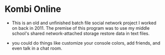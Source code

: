 # Kombi Online

* This is an old and unfinished batch file social network project I worked on back in 2011.  The premise of this program was to use my middle school's shared network-attached storage restore data in text files.

* you could do things like customize your console colors, add friends, and even talk in a chat room.


